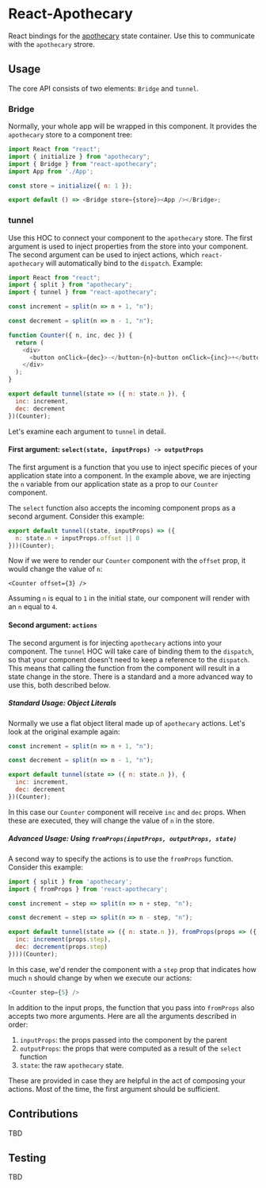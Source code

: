 # React-Apothecary

React bindings for the [apothecary](https://www.npmjs.com/package/apothecary) state
container. Use this to communicate with the `apothecary` strore.

## Usage

The core API consists of two elements: `Bridge` and `tunnel`.

### Bridge

Normally, your whole app will be wrapped in this component. It provides the `apothecary`
store to a component tree:

```javascript
import React from "react";
import { initialize } from "apothecary";
import { Bridge } from "react-apothecary";
import App from './App';

const store = initialize({ n: 1 });

export default () => <Bridge store={store}><App /></Bridge>;

```

### tunnel

Use this HOC to connect your component to the `apothecary` store. The first argument is
used to inject properties from the store into your component. The second argument can be
used to inject actions, which `react-apothecary` will automatically bind to the `dispatch`.
Example:

```javascript
import React from "react";
import { split } from "apothecary";
import { tunnel } from "react-apothecary";

const increment = split(n => n + 1, "n");

const decrement = split(n => n - 1, "n");

function Counter({ n, inc, dec }) {
  return (
    <div>
      <button onClick={dec}>-</button>{n}<button onClick={inc}>+</button>
    </div>
  );
}

export default tunnel(state => ({ n: state.n }), {
  inc: increment,
  dec: decrement
})(Counter);
```

Let's examine each argument to `tunnel` in detail.

#### First argument: `select(state, inputProps) -> outputProps`

The first argument is a function that you use to inject specific pieces of your
application state into a component. In the example above, we are injecting the `n`
variable from our application state as a prop to our `Counter` component.

The `select` function also accepts the incoming component props as a second argument.
Consider this example:

```javascript
export default tunnel((state, inputProps) => ({
  n: state.n + inputProps.offset || 0
}))(Counter);
```

Now if we were to render our `Counter` component with the `offset` prop, it would change
the value of `n`:

```
<Counter offset={3} />
```

Assuming `n` is equal to `1` in the initial state, our component will render with an `n`
equal to `4`.

#### Second argument: `actions`

The second argument is for injecting `apothecary` actions into your component. The `tunnel` HOC will take
care of binding them to the `dispatch`, so that your component doesn't need to keep a
reference to the `dispatch`. This means that calling the function from the component will
result in a state change in the store. There is a standard and a more advanced way to use this,
both described below.

##### Standard Usage: Object Literals

Normally we use a flat object literal made up of `apothecary` actions. 
Let's look at the original example again:

```javascript
const increment = split(n => n + 1, "n");

const decrement = split(n => n - 1, "n");

export default tunnel(state => ({ n: state.n }), {
  inc: increment,
  dec: decrement
})(Counter);
```

In this case our `Counter` component will receive `inc` and `dec` props. When these are
executed, they will change the value of `n` in the store.

##### Advanced Usage: Using `fromProps(inputProps, outputProps, state)`

A second way to specify the actions is to use the `fromProps` function. Consider this example:

```javascript
import { split } from 'apothecary';
import { fromProps } from 'react-apothecary';

const increment = step => split(n => n + step, "n");

const decrement = step => split(n => n - step, "n");

export default tunnel(state => ({ n: state.n }), fromProps(props => ({
  inc: increment(props.step),
  dec: decrement(props.step)
})))(Counter);
```

In this case, we'd render the component with a `step` prop that indicates how much `n` should
change by when we execute our actions:

```javascript
<Counter step={5} />
```

In addition to the input props, the function that you pass into `fromProps` also accepts
two more arguments. Here are all the arguments described in order:

1. `inputProps`: the props passed into the component by the parent
2. `outputProps`: the props that were computed as a result of the `select` function
3. `state`: the raw `apothecary` state.

These are provided in case they are helpful in the act of composing your actions. Most
of the time, the first argument should be sufficient.

## Contributions

TBD

## Testing

TBD

